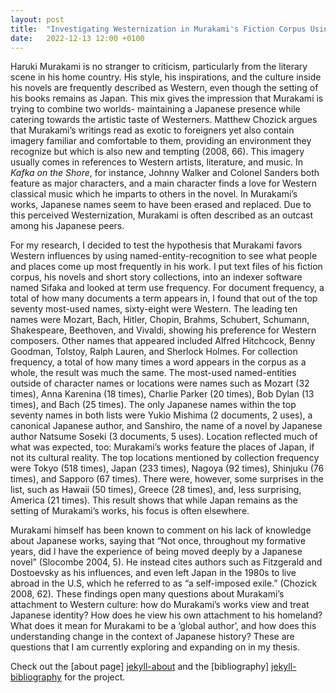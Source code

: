 ```yaml
---
layout: post
title:  "Investigating Westernization in Murakami's Fiction Corpus Using Named-Entity-Recognition"
date:   2022-12-13 12:00 +0100
---
```

Haruki Murakami is no stranger to criticism, particularly from the literary scene in his home country. His style, his inspirations, and the culture inside his novels are frequently described as Western, even though the setting of his books remains as Japan. This mix gives the impression that Murakami is trying to combine two worlds- maintaining a Japanese presence while catering towards the artistic taste of Westerners. Matthew Chozick argues that Murakami’s writings read as exotic to foreigners yet also contain imagery familiar and comfortable to them, providing an environment they recognize but which is also new and tempting (2008, 66). This imagery usually comes in references to Western artists, literature, and music. In *Kafka on the Shore*, for instance, Johnny Walker and Colonel Sanders both feature as major characters, and a main character finds a love for Western classical music which he imparts to others in the novel. In Murakami’s works, Japanese names seem to have been erased and replaced. Due to this perceived Westernization, Murakami is often described as an outcast among his Japanese peers. 

For my research, I decided to test the hypothesis that Murakami favors Western influences by using named-entity-recognition to see what people and places come up most frequently in his work. I put text files of his fiction corpus, his novels and short story collections, into an indexer software named Sifaka and looked at term use frequency. For document frequency, a total of how many documents a term appears in, I found that out of the top seventy most-used names, sixty-eight were Western. The leading ten names were Mozart, Bach, Hitler, Chopin, Brahms, Schubert, Schumann, Shakespeare, Beethoven, and Vivaldi, showing his preference for Western composers. Other names that appeared included Alfred Hitchcock, Benny Goodman, Tolstoy, Ralph Lauren, and Sherlock Holmes. For collection frequency, a total of how many times a word appears in the corpus as a whole, the result was much the same. The most-used named-entities outside of character names or locations were names such as Mozart (32 times), Anna Karenina (18 times), Charlie Parker (20 times), Bob Dylan (13 times), and Bach (25 times).  The only Japanese names within the top seventy names in both lists were Yukio Mishima (2 documents, 2 uses), a canonical Japanese author, and Sanshiro, the name of a novel by Japanese author Natsume Soseki (3 documents, 5 uses). Location reflected much of what was expected, too: Murakami’s works feature the places of Japan, if not its cultural reality. The top locations mentioned by collection frequency were Tokyo (518 times), Japan (233 times), Nagoya (92 times), Shinjuku (76 times), and Sapporo (67 times). There were, however, some surprises in the list, such as Hawaii (50 times), Greece (28 times), and, less surprising, America (21 times). This result shows that while Japan remains as the setting of Murakami’s works, his focus is often elsewhere. 

Murakami himself has been known to comment on his lack of knowledge about Japanese works, saying that “Not once, throughout my formative years, did I have the experience of being moved deeply by a Japanese novel” (Slocombe 2004, 5). He instead cites authors such as Fitzgerald and Dostoevsky as his influences, and even left Japan in the 1980s to live abroad in the U.S, which he referred to as “a self-imposed exile.” (Chozick 2008, 62). These findings open many questions about Murakami’s attachment to Western culture: how do Murakami’s works view and treat Japanese identity? How does he view his own attachment to his homeland? What does it mean for Murakami to be a ‘global author’, and how does this understanding change in the context of Japanese history? These are questions that I am currently exploring and expanding on in my thesis.  


Check out the [about page] [jekyll-about] and the [bibliography] [jekyll-bibliography] for the project.

[jekyll-about]: https://cvaughan12.github.io/cpvaughan7/about/
[jekyll-bibliography]: https://cvaughan12.github.io/cpvaughan7/bibliography/